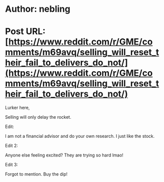 # Author: nebling
# Post URL: [https://www.reddit.com/r/GME/comments/m69avq/selling_will_reset_their_fail_to_delivers_do_not/](https://www.reddit.com/r/GME/comments/m69avq/selling_will_reset_their_fail_to_delivers_do_not/)


Lurker here,

Selling will only delay the rocket.

Edit:

I am not a financial advisor and do your own research. I just like the stock.

Edit 2:

Anyone else feeling excited? They are trying so hard lmao!

Edit 3:

Forgot to mention. Buy the dip!
